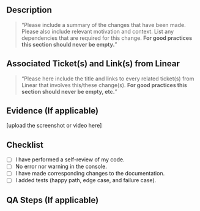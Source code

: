 ## Description

> “Please include a summary of the changes that have been made. Please also include relevant motivation and context. List any dependencies that are required for this change. **For good practices this section should never be empty.**”

## Associated Ticket(s) and Link(s) from Linear

> “Please here include the title and links to every related ticket(s) from Linear that involves this/these change(s). **For good practices this section should never be empty, etc.**”

## Evidence (If applicable)

[upload the screenshot or video here]

## Checklist

- [ ] I have performed a self-review of my code.
- [ ] No error nor warning in the console.
- [ ] I have made corresponding changes to the documentation.
- [ ] I added tests (happy path, edge case, and failure case).

## QA Steps (If applicable)
